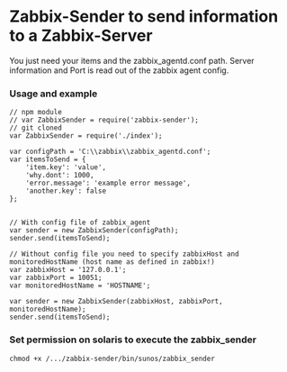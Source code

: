 # Zabbix-Sender to send information to a Zabbix-Server

You just need your items and the zabbix_agentd.conf path.
Server information and Port is read out of the zabbix agent config.


### Usage and example

```
// npm module
// var ZabbixSender = require('zabbix-sender');
// git cloned
var ZabbixSender = require('./index');

var configPath = 'C:\\zabbix\\zabbix_agentd.conf';
var itemsToSend = {
    'item.key': 'value',
    'why.dont': 1000,
    'error.message': 'example error message',
    'another.key': false
};


// With config file of zabbix_agent
var sender = new ZabbixSender(configPath);
sender.send(itemsToSend);

// Without config file you need to specify zabbixHost and monitoredHostName (host name as defined in zabbix!)
var zabbixHost = '127.0.0.1';
var zabbixPort = 10051;
var monitoredHostName = 'HOSTNAME';

var sender = new ZabbixSender(zabbixHost, zabbixPort, monitoredHostName);
sender.send(itemsToSend);
```

### Set permission on solaris to execute the zabbix_sender

```
chmod +x /.../zabbix-sender/bin/sunos/zabbix_sender
```